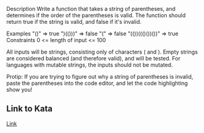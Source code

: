 Description
Write a function that takes a string of parentheses, and determines if the order of the parentheses is valid. The function should return true if the string is valid, and false if it's invalid.

Examples
"()" => true
")(()))" => false
"(" => false
"(())((()())())" => true
Constraints
0 <= length of input <= 100

All inputs will be strings, consisting only of characters ( and ).
Empty strings are considered balanced (and therefore valid), and will be tested.
For languages with mutable strings, the inputs should not be mutated.

Protip: If you are trying to figure out why a string of parentheses is invalid, paste the parentheses into the code editor, and let the code highlighting show you!

## Link to Kata

[Link](https://www.codewars.com/kata/6411b91a5e71b915d237332d)
